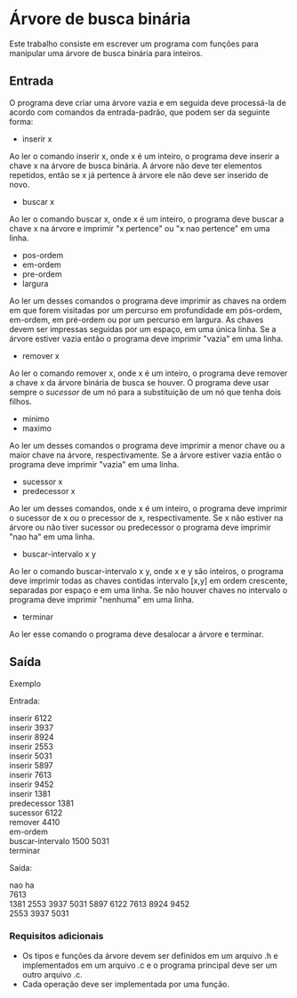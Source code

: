 # Árvore de busca binária

Este trabalho consiste em escrever um programa com funções para manipular uma árvore de busca binária para inteiros.

## Entrada

O programa deve criar uma árvore vazia e em seguida deve processá-la de acordo com comandos da entrada-padrão, que podem
ser da seguinte forma:

- inserir x

Ao ler o comando inserir x, onde x é um inteiro, o programa deve inserir a chave x na árvore de busca binária. A árvore
não deve ter elementos repetidos, então se x já pertence à árvore ele não deve ser inserido de novo.

- buscar x

Ao ler o comando buscar x, onde x é um inteiro, o programa deve buscar a chave x na árvore e imprimir "x pertence" ou "x
nao pertence" em uma linha.

- pos-ordem
- em-ordem
- pre-ordem
- largura

Ao ler um desses comandos o programa deve imprimir as chaves na ordem em que forem visitadas por um percurso em
profundidade em pós-ordem, em-ordem, em pré-ordem ou por um percurso em largura. As chaves devem ser impressas seguidas
por um espaço, em uma única linha. Se a árvore estiver vazia então o programa deve imprimir "vazia" em uma linha.

- remover x

Ao ler o comando remover x, onde x é um inteiro, o programa deve remover a chave x da árvore binária de busca se houver.
O programa deve usar sempre o *sucessor* de um nó para a substituição de um nó que tenha dois filhos.

- minimo
- maximo

Ao ler um desses comandos o programa deve imprimir a menor chave ou a maior chave na árvore, respectivamente. Se a
árvore estiver vazia então o programa deve imprimir "vazia" em uma linha.

- sucessor x
- predecessor x

Ao ler um desses comandos, onde x é um inteiro, o programa deve imprimir o sucessor de x ou o precessor de x,
respectivamente. Se x não estiver na árvore ou não tiver sucessor ou predecessor o programa deve imprimir "nao ha" em
uma linha.

- buscar-intervalo x y

Ao ler o comando buscar-intervalo x y, onde x e y são inteiros, o programa deve imprimir todas as chaves contidas
intervalo [x,y] em ordem crescente, separadas por espaço e em uma linha. Se não houver chaves no intervalo o programa
deve imprimir "nenhuma" em uma linha.

- terminar

Ao ler esse comando o programa deve desalocar a árvore e terminar.

## Saída

Exemplo

Entrada:

inserir 6122  
inserir 3937  
inserir 8924  
inserir 2553  
inserir 5031  
inserir 5897  
inserir 7613  
inserir 9452  
inserir 1381  
predecessor 1381  
sucessor 6122  
remover 4410  
em-ordem  
buscar-intervalo 1500 5031  
terminar

Saída:

nao ha  
7613  
1381 2553 3937 5031 5897 6122 7613 8924 9452   
2553 3937 5031

### Requisitos adicionais

- Os tipos e funções da árvore devem ser definidos em um arquivo .h e implementados em um arquivo .c e o programa
  principal deve ser um outro arquivo .c.
- Cada operação deve ser implementada por uma função.